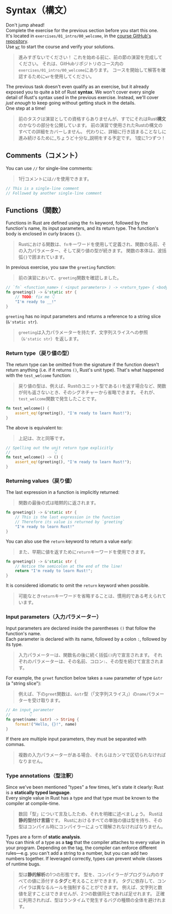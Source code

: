 # Syntax（構文）

<div class="warning">

Don't jump ahead!\
Complete the exercise for the previous section before you start this one.\
It's located in `exercises/01_intro/00_welcome`, in the [course GitHub's repository](https://github.com/mainmatter/100-exercises-to-learn-rust).\
Use [`wr`](00_welcome.md#wr-the-workshop-runner) to start the course and verify your solutions.

> 進みすぎないでください！
> これを始める前に、前の節の演習を完成してください。
> それは、GitHubリポジトリのコース内の`exercises/01_intro/00_welcome`にあります。
> コースを開始して解答を確認するために`wr`を使用してください。

</div>

The previous task doesn't even qualify as an exercise, but it already exposed you to quite a bit of Rust **syntax**.
We won't cover every single detail of Rust's syntax used in the previous exercise.
Instead, we'll cover _just enough_ to keep going without getting stuck in the details.\
One step at a time!

> 前のタスクは演習としての資格すらありませんが、すでにそれはRust**構文**のかなりの部分を公開しています。
> 前の演習で使用されたRustの構文のすべての詳細をカバーしません。
> 代わりに、詳細に行き詰まることなしに進み続けるために_ちょうど十分な_説明をする予定です。
> 1度に1つずつ！

## Comments（コメント）

You can use `//` for single-line comments:

> 1行コメントには`//`を使用できます。

```rust
// This is a single-line comment
// Followed by another single-line comment
```

## Functions（関数）

Functions in Rust are defined using the `fn` keyword, followed by the function's name, its input parameters, and its
return type.
The function's body is enclosed in curly braces `{}`.

> Rustにおける関数は、`fn`キーワードを使用して定義され、関数の名前、その入力パラメーター、そして戻り値の型が続きます。
> 関数の本体は、波括弧`{}`で囲まれています。

In previous exercise, you saw the `greeting` function:

> 前の演習において、`greeting`関数を確認しました。

```rust
// `fn` <function_name> ( <input parameters> ) -> <return_type> { <body> }
fn greeting() -> &'static str {
    // TODO: fix me 👇
    "I'm ready to __!"
}
```

`greeting` has no input parameters and returns a reference to a string slice (`&'static str`).

> `greeting`は入力パラメーターを持たず、文字列スライスへの参照（`&'static str`）を返します。

### Return type（戻り値の型）

The return type can be omitted from the signature if the function doesn't return anything (i.e. if it returns `()`,
Rust's unit type).
That's what happened with the `test_welcome` function:

> 戻り値の型は、例えば、Rustのユニット型である`()`を返す場合など、関数が何も返さないとき、そのシグネチャーから省略できます。
> それが、`test_welcome`関数で発生したことです。

```rust
fn test_welcome() {
    assert_eq!(greeting(), "I'm ready to learn Rust!");
}
```

The above is equivalent to:

> 上記は、次と同等です。

```rust
// Spelling out the unit return type explicitly
//                   👇
fn test_welcome() -> () {
    assert_eq!(greeting(), "I'm ready to learn Rust!");
}
```

### Returning values（戻り値）

The last expression in a function is implicitly returned:

> 関数の最後の式は暗黙的に返されます。

```rust
fn greeting() -> &'static str {
    // This is the last expression in the function
    // Therefore its value is returned by `greeting`
    "I'm ready to learn Rust!"
}
```

You can also use the `return` keyword to return a value early:

> また、早期に値を返すために`return`キーワードを使用できます。

```rust
fn greeting() -> &'static str {
    // Notice the semicolon at the end of the line!
    return "I'm ready to learn Rust!";
}
```

It is considered idiomatic to omit the `return` keyword when possible.

> 可能なとき`return`キーワードを省略することは、慣用的である考えられています。

### Input parameters（入力パラメーター）

Input parameters are declared inside the parentheses `()` that follow the function's name.\
Each parameter is declared with its name, followed by a colon `:`, followed by its type.

> 入力パラメーターは、関数名の後に続く括弧`()`内で宣言されます。
> それぞれのパラメーターは、その名前、コロン`:`、その型を続けて宣言されます。

For example, the `greet` function below takes a `name` parameter of type `&str` (a "string slice"):

> 例えば、下の`greet`関数は、`&str`型（「文字列スライス」）の`name`パラメーターを受け取ります。

```rust
// An input parameter
//        👇
fn greet(name: &str) -> String {
    format!("Hello, {}!", name)
}
```

If there are multiple input parameters, they must be separated with commas.

> 複数の入力パラメーターがある場合、それらはカンマで区切られなければなりません。

### Type annotations（型注釈）

Since we've been mentioned "types" a few times, let's state it clearly: Rust is a **statically typed language**.\
Every single value in Rust has a type and that type must be known to the compiler at compile-time.

> 数回「型」について言及したため、それを明確に述べましょう。
> Rustは**静的型付け言語**です。
> Rustにおけるすべての単独の値は型を持ち、その型はコンパイル時にコンパイラーによって理解されなければなりません。

Types are a form of **static analysis**.\
You can think of a type as a **tag** that the compiler attaches to every value in your program. Depending on the
tag, the compiler can enforce different rules—e.g. you can't add a string to a number, but you can add two numbers
together.
If leveraged correctly, types can prevent whole classes of runtime bugs.

> 型は**静的解析**の1つの形態です。
> 型を、コンパイラーがプログラム内のすべての値に添付する**タグ**と考えることができます。
> タグに依存して、コンパイラは異なるルールを強制することができます。
> 例えば、文字列と数値を足すことはできませんが、2つの数値同士であれば足せれます。
> 正確に利用されれば、型はランタイムで発生するバグの種類の全体を避けれます。
